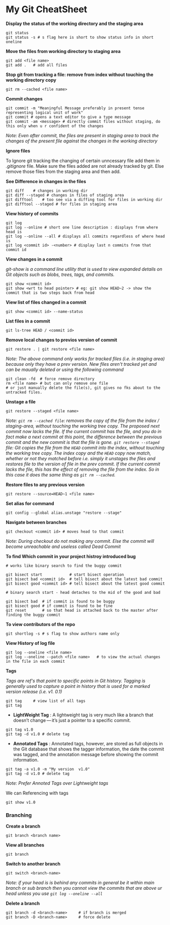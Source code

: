 # My Git CheatSheet

**Display the status of the working directory and the staging area**

```
git status
git status -s # s flag here is short to show status info in short oneline
```

**Move the files from working directory to staging area**

```
git add <file name>
git add .   # add all files
```

**Stop git from tracking a file: remove from index without touching the working directory copy**

```
git rm --cached <file name>
```

**Commit changes**

```
git commit -m "Meaningful Message preferably in present tense representing logical unit of work"
git commit # opens a text editor to give a type message
git commit -am <message> # directly commit files without staging, do this only when u r confident of the changes
```

_Note: Even after commit, the files are present in staging area to track the changes of the present file against the changes in the working directory_

**Ignore files**

To Ignore git tracking the changing of certain unncessary file add them in <i>.gitignore</i> file. Make sure the files added are not already tracked by git. Else remove those files from the staging area and then add.

**See Difference in changes in the files**

```
git diff    # changes in working dir
git diff --staged # changes in files of staging area
git difftool    # too see via a diffing tool for files in working dir
git difftool --staged # for files in staging area
```

**View history of commits**

```
git log
git log --online # short one line description : displays from where head is
git log --online --all # displays all commits regardless of where head is
git log <commit id> -<number> # display last n commits from that commit id
```

**View changes in a commit**

_git-show is a command line utility that is used to view expanded details on Git objects such as blobs, trees, tags, and commits._

```
git show <commit id>
git show <wrt to head pointer> # eg: git show HEAD~2 -> show the commit that is two steps back from head
```

**View list of files changed in a commit**

```
git show <commit id> --name-status
```

**List files in a commit**

```
git ls-tree HEAD / <commit id>
```

**Remove local changes to previos version of commit**

```
git restore . | git restore <file name>
```

_Note: The above command only works for tracked files (i.e. in staging area) because only they have a prev version. New files aren't tracked yet and can be maually deleted or using the following command_

```
git clean -fd  # force remove directory
rm <file name> # but can only remove one file
# or just manually delete the file(s), git gives no fks about to the untracked files.
```

**Unstage a file**

```
git restore --staged <file name>
```

_Note: `git rm --cached file`: removes the copy of the file from the index / staging-area, without touching the working tree copy. The proposed next commit now lacks the file. If the current commit has the file, and you do in fact make a next commit at this point, the difference between the previous commit and the new commit is that the file is gone. `git restore --staged` file: Git copies the file from the `HEAD` commit into the index, without touching the working tree copy. The index copy and the `HEAD` copy now match, whether or not they matched before i.e. simply it unstages the files and restores file to the version of file in the prev commit. If the current commit lacks the file, this has the effect of removing the file from the index. So in this case it does the same thing as `git rm --cached`._

**Restore files to any previous version**

```
git restore --source=HEAD~1 <file name>
```

**Set alias for command**

```
git config --global alias.unstage "restore --stage"
```

**Navigate between branches**

```
git checkout <commit id> # moves head to that commit
```

_Note: During checkout do not making any commit. Else the commit will become unreachable and useless called Dead Commit_

**To find Which commit in your project histroy introduced bug**

```
# works like binary search to find the buggy commit

git bisect start            # start bisect operation
git bisect bad <commit id>  # tell bisect about the latest bad commit
git bisect good <commit id> # tell bisect about the latest good commit

# binary search start - head detaches to the mid of the good and bad

git bisect bad  # if commit is found to be buggy
git bisect good # if commit is found to be fine
git reset       # so that head is attached back to the master after finding the buggy commit
```

**To view contributors of the repo**

```
git shortlog -s # s flag to show authors name only
```

**View History of log file**

```
git log --oneline <file name>
git log --oneline --patch <file name>   # to view the actual changes in the file in each commit
```

**Tags**

_Tags are ref's that point to specific points in Git history. Tagging is generally used to capture a point in history that is used for a marked version release (i.e. v1. 0.1)_

```
git tag     # view list of all tags
git tag
```

- **LightWeight Tag** : A lightweight tag is very much like a branch that doesn’t change — it’s just a pointer to a specific commit.

```
git tag v1.0
git tag -d v1.0 # delete tag
```

- **Annotated Tags** : Annotated tags, however, are stored as full objects in the Git database that shows the tagger information, the date the commit was tagged, and the annotation message before showing the commit information.

```
git tag -a v1.0 -m "My version  v1.0"
git tag -d v1.0 # delete tag
```

_Note: Prefer Annoted Tags over Lightweight tags_

We can Referencing with tags

```
git show v1.0
```

### Branching

**Create a branch**

```
git branch <branch name>
```

**View all branches**

```
git branch
```

**Switch to another branch**

```
git switch <branch-name>
```

_Note: if your head is is behind any commits in general be it within main branch or sub branch then you cannot view the commits that are above ur head unless you use `git log --oneline --all`_

**Delete a branch**

```
git branch -d <branch-name>     # if branch is merged
git branch -D <branch-name>     # force delete
```
